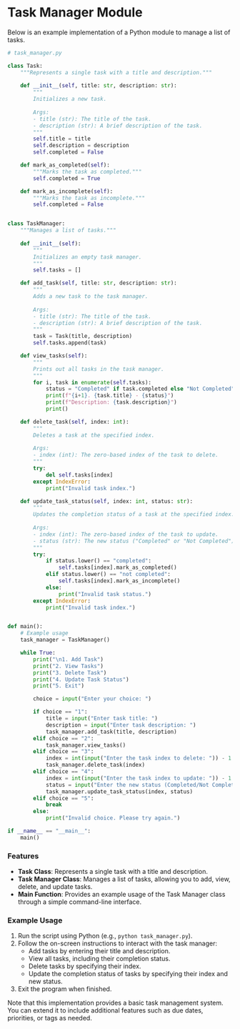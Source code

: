 **Task Manager Module**
========================

Below is an example implementation of a Python module to manage a list of tasks.

```python
# task_manager.py

class Task:
    """Represents a single task with a title and description."""
    
    def __init__(self, title: str, description: str):
        """
        Initializes a new task.
        
        Args:
        - title (str): The title of the task.
        - description (str): A brief description of the task.
        """
        self.title = title
        self.description = description
        self.completed = False

    def mark_as_completed(self):
        """Marks the task as completed."""
        self.completed = True

    def mark_as_incomplete(self):
        """Marks the task as incomplete."""
        self.completed = False


class TaskManager:
    """Manages a list of tasks."""
    
    def __init__(self):
        """
        Initializes an empty task manager.
        """
        self.tasks = []

    def add_task(self, title: str, description: str):
        """
        Adds a new task to the task manager.
        
        Args:
        - title (str): The title of the task.
        - description (str): A brief description of the task.
        """
        task = Task(title, description)
        self.tasks.append(task)

    def view_tasks(self):
        """
        Prints out all tasks in the task manager.
        """
        for i, task in enumerate(self.tasks):
            status = "Completed" if task.completed else "Not Completed"
            print(f"{i+1}. {task.title} - {status}")
            print(f"Description: {task.description}")
            print()

    def delete_task(self, index: int):
        """
        Deletes a task at the specified index.
        
        Args:
        - index (int): The zero-based index of the task to delete.
        """
        try:
            del self.tasks[index]
        except IndexError:
            print("Invalid task index.")

    def update_task_status(self, index: int, status: str):
        """
        Updates the completion status of a task at the specified index.
        
        Args:
        - index (int): The zero-based index of the task to update.
        - status (str): The new status ("Completed" or "Not Completed").
        """
        try:
            if status.lower() == "completed":
                self.tasks[index].mark_as_completed()
            elif status.lower() == "not completed":
                self.tasks[index].mark_as_incomplete()
            else:
                print("Invalid task status.")
        except IndexError:
            print("Invalid task index.")


def main():
    # Example usage
    task_manager = TaskManager()

    while True:
        print("\n1. Add Task")
        print("2. View Tasks")
        print("3. Delete Task")
        print("4. Update Task Status")
        print("5. Exit")

        choice = input("Enter your choice: ")

        if choice == "1":
            title = input("Enter task title: ")
            description = input("Enter task description: ")
            task_manager.add_task(title, description)
        elif choice == "2":
            task_manager.view_tasks()
        elif choice == "3":
            index = int(input("Enter the task index to delete: ")) - 1
            task_manager.delete_task(index)
        elif choice == "4":
            index = int(input("Enter the task index to update: ")) - 1
            status = input("Enter the new status (Completed/Not Completed): ")
            task_manager.update_task_status(index, status)
        elif choice == "5":
            break
        else:
            print("Invalid choice. Please try again.")

if __name__ == "__main__":
    main()
```

### Features

*   **Task Class**: Represents a single task with a title and description.
*   **Task Manager Class**: Manages a list of tasks, allowing you to add, view, delete, and update tasks.
*   **Main Function**: Provides an example usage of the Task Manager class through a simple command-line interface.

### Example Usage

1.  Run the script using Python (e.g., `python task_manager.py`).
2.  Follow the on-screen instructions to interact with the task manager:
    *   Add tasks by entering their title and description.
    *   View all tasks, including their completion status.
    *   Delete tasks by specifying their index.
    *   Update the completion status of tasks by specifying their index and new status.
3.  Exit the program when finished.

Note that this implementation provides a basic task management system. You can extend it to include additional features such as due dates, priorities, or tags as needed.